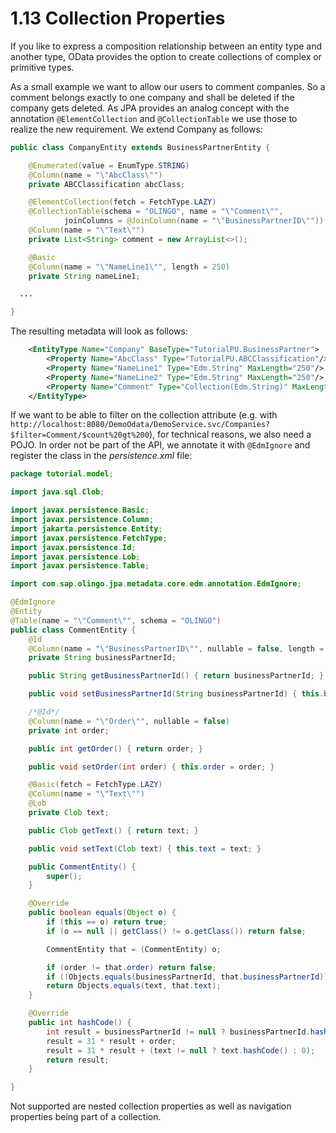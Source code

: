 # 1.13 Collection Properties
If you like to express a composition relationship between an entity type and another type, OData provides the option to create collections of complex or primitive types.

As a small example we want to allow our users to comment companies. So a comment belongs exactly to one company and shall be deleted if the company gets deleted. As JPA provides an analog concept with the annotation `@ElementCollection` and `@CollectionTable` we use those to realize the new requirement. We extend Company as follows:
```Java
public class CompanyEntity extends BusinessPartnerEntity {

    @Enumerated(value = EnumType.STRING)
    @Column(name = "\"AbcClass\"")
    private ABCClassification abcClass;

    @ElementCollection(fetch = FetchType.LAZY)
    @CollectionTable(schema = "OLINGO", name = "\"Comment\"",
            joinColumns = @JoinColumn(name = "\"BusinessPartnerID\""))
    @Column(name = "\"Text\"")
    private List<String> comment = new ArrayList<>();

    @Basic
    @Column(name = "\"NameLine1\"", length = 250)
    private String nameLine1;

  ...

}
```
The resulting metadata will look as follows:
```XML
	<EntityType Name="Company" BaseType="TutorialPU.BusinessPartner">
		<Property Name="AbcClass" Type="TutorialPU.ABCClassification"/>
		<Property Name="NameLine1" Type="Edm.String" MaxLength="250"/>
		<Property Name="NameLine2" Type="Edm.String" MaxLength="250"/>
		<Property Name="Comment" Type="Collection(Edm.String)" MaxLength="255"/>
	</EntityType>
```

If we want to be able to filter on the collection attribute (e.g. with `http://localhost:8080/DemoOdata/DemoService.svc/Companies?$filter=Comment/$count%20gt%200`), for technical reasons, we also need a POJO. In order not be part of the API, we annotate it with `@EdmIgnore` and register the class in the _persistence.xml_ file:
```Java
package tutorial.model;

import java.sql.Clob;

import javax.persistence.Basic;
import javax.persistence.Column;
import jakarta.persistence.Entity;
import javax.persistence.FetchType;
import javax.persistence.Id;
import javax.persistence.Lob;
import javax.persistence.Table;

import com.sap.olingo.jpa.metadata.core.edm.annotation.EdmIgnore;

@EdmIgnore
@Entity
@Table(name = "\"Comment\"", schema = "OLINGO")
public class CommentEntity {
    @Id
    @Column(name = "\"BusinessPartnerID\"", nullable = false, length = 32)
    private String businessPartnerId;

    public String getBusinessPartnerId() { return businessPartnerId; }

    public void setBusinessPartnerId(String businessPartnerId) { this.businessPartnerId = businessPartnerId; }

    /*@Id*/
    @Column(name = "\"Order\"", nullable = false)
    private int order;

    public int getOrder() { return order; }

    public void setOrder(int order) { this.order = order; }

    @Basic(fetch = FetchType.LAZY)
    @Column(name = "\"Text\"")
    @Lob
    private Clob text;

    public Clob getText() { return text; }

    public void setText(Clob text) { this.text = text; }

    public CommentEntity() {
        super();
    }

    @Override
    public boolean equals(Object o) {
        if (this == o) return true;
        if (o == null || getClass() != o.getClass()) return false;

        CommentEntity that = (CommentEntity) o;

        if (order != that.order) return false;
        if (!Objects.equals(businessPartnerId, that.businessPartnerId)) return false;
        return Objects.equals(text, that.text);
    }

    @Override
    public int hashCode() {
        int result = businessPartnerId != null ? businessPartnerId.hashCode() : 0;
        result = 31 * result + order;
        result = 31 * result + (text != null ? text.hashCode() : 0);
        return result;
    }

}
```

Not supported are nested collection properties as well as navigation properties being part of a collection.